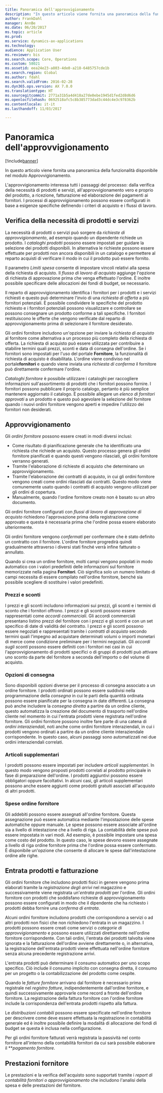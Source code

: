 ```yaml
---
title: Panoramica dell'approvvigionamento
description: "In questo articolo viene fornita una panoramica della funzionalità disponibile nel modulo Approvvigionamento."
author: FrankDahl
manager: AnnBe
ms.date: 06/20/2017
ms.topic: article
ms.prod: 
ms.service: dynamics-ax-applications
ms.technology: 
audience: Application User
ms.reviewer: bis
ms.search.scope: Core, Operations
ms.custom: 58021
ms.assetid: eea24e23-a803-4de0-a218-6485757cde1b
ms.search.region: Global
ms.author: fdahl
ms.search.validFrom: 2016-02-28
ms.dyn365.ops.version: AX 7.0.0
ms.translationtype: HT
ms.sourcegitcommit: 2771a31b5a4d418a27de0ebe1945d1fed2d8d6d6
ms.openlocfilehash: 0692518afc5c8b385773dad3c44dc4e3c978362b
ms.contentlocale: it-it
ms.lasthandoff: 11/03/2017

---
```


# <a name="procurement-and-sourcing-overview"></a>Panoramica dell'approvvigionamento

[!include[banner](../includes/banner.md)]


In questo articolo viene fornita una panoramica della funzionalità disponibile nel modulo Approvvigionamento.

L'approvvigionamento interessa tutti i passaggi del processo: dalla verifica della necessità di prodotti e servizi, all'approvvigionamento vero e proprio del prodotto, a ricezione, fatturazione ed elaborazione dei pagamenti ai fornitori. I processi di approvvigionamento possono essere configurati in base a esigenze specifiche definendo i criteri di acquisto e i flussi di lavoro.

## <a name="identifying-a-need-for-product-and-services"></a>Verifica della necessità di prodotti e servizi
La necessità di prodotti o servizi può sorgere da *richieste di approvvigionamento*, ad esempio quando un dipendente richiede un prodotto. I *cataloghi prodotti* possono essere impostati per guidare la selezione dei prodotti disponibili. In alternativa le richieste possono essere effettuate per prodotti non ancora disponibili in un catalogo e permettere al reparto acquisti di verificare il modo in cui il prodotto può essere fornito.  

Il parametro *Limiti spesa* consente di impostare vincoli relativi alla spesa della richiesta di acquisto. Il *flusso di lavoro di acquisto* aggiunge l'opzione di richiesta di approvazione prima che venga effettuato l'ordine. È inoltre possibile specificare delle allocazioni dei fondi di budget, se necessario.  
  
Il reparto di approvvigionamento identifica i fornitori per i prodotti e i servizi richiesti e questo può determinare l'invio di una *richiesta di offerta* a più fornitori potenziali. È possibile condividere le specifiche del prodotto richiesto e i fornitori potenziali possono visualizzare e controllare se possono consegnare un prodotto conforme a tali specifiche. I fornitori restituiscono le offerte che vengono verificate dal reparto di approvvigionamento prima di selezionare il fornitore desiderato.  

Gli ordini fornitore includono un'opzione per inviare la *richiesta di acquisto* al fornitore come alternativa a un processo più completo della richiesta di offerta. La richiesta di acquisto può essere utilizzata per contribuire a stabilire termini quali prezzi, sconti e data di consegna dell'ordine. Se i fornitori sono impostati per l'uso del portale **Fornitore**, la funzionalità di richiesta di acquisto è disabilitata. L'ordine viene condiviso nel portale**fornitori** e quando viene inviata una *richiesta di conferma* il fornitore può direttamente confermare l'ordine.  

*Cataloghi fornitore* è possibile utilizzare i cataloghi per raccogliere informazioni sull'assortimento di prodotti che i fornitori possono fornire. I fornitori possono pubblicare il proprio catalogo, pertanto è più semplice mantenere aggiornato il catalogo. È possibile allegare un *elenco di fornitori approvati* a un prodotto e questo può agevolare la selezione del fornitore quando i nuovi ordini fornitore vengono aperti e impedire l'utilizzo dei fornitori non desiderati.

## <a name="procurement"></a>Approvvigionamento
Gli *ordini fornitore* possono essere creati in modi diversi inclusi:

-   Come risultato di pianificazione generale che ha identificato una richiesta che richiede un acquisto. Questo processo genera gli ordini fornitore pianificati e quando questi vengono rilasciati, gli ordini fornitore verranno generati.
-   Tramite l'elaborazione di richieste di acquisto che determinano un approvvigionamento.
-   Tramite l'elaborazione dei contratti di acquisto, in cui gli ordini fornitore vengono creati come ordini rilasciati dai contratti. Questo modo viene comunemente usato quando i contratti di acquisto vengono utilizzati per gli ordini di copertura.
-   Manualmente, quando l'ordine fornitore creato non è basato su un altro documento.

Gli ordini fornitore configurati con *flussi di lavoro di approvazione di acquisto* richiedono l'approvazione prima della registrazione come approvato e questa è necessaria prima che l'ordine possa essere elaborato ulteriormente.  

Gli ordini fornitore vengono *confermati* per confermare che è stato definito un contratto con il fornitore. L'ordine fornitore progredirà quindi gradualmente attraverso i diversi stati finché verrà infine fatturato o annullato.  

Quando si crea un ordine fornitore, molti campi vengono popolati in modo automatico con i valori predefiniti delle informazioni sul fornitore memorizzate nella pagina **Fornitori**. Ciò significa solo un numero limitato di campi necessita di essere compilato nell'ordine fornitore, benché sia possibile scegliere di sostituire i valori predefiniti.

### <a name="prices-and-discounts"></a>Prezzi e sconti

I prezzi e gli sconti includono informazioni sui prezzi, gli sconti e i termini di sconto che i fornitori offrono. I prezzi e gli sconti possono essere rappresentati come *accordi* *commerciali*. Gli accordi commerciali presentano listino prezzi del fornitore con i prezzi e gli sconti e con un set specifico di date di validità del contratto. I prezzi e gli sconti possono essere negoziati e rappresentati tramite i *contratti di acquisto* secondo termini quali l'impegno ad acquistare determinati volumi o importi monetari di merce come condizione preliminare per i termini negoziati. Gli *accordi sugli sconti* possono essere definiti con i fornitori nei casi in cui l'approvvigionamento di prodotti specifici o di gruppi di prodotti può attivare uno sconto da parte del fornitore a seconda dell'importo o del volume di acquisto.

### <a name="delivery-options"></a>Opzioni di consegna

Sono disponibili opzioni diverse per il processo di consegna associato a un ordine fornitore. I prodotti ordinati possono essere suddivisi nella programmazione della *consegna* in cui le parti della quantità ordinata possono essere pianificate per la consegna in date differenti. La consegna può anche includere la *consegna diretta* a partire da un ordine cliente, questo automatizza la creazione del documento di trasporto nell'ordine cliente nel momento in cui l'entrata prodotti viene registrata nell'ordine fornitore. Gli ordini fornitore possono inoltre fare parte di una catena di *ordini interaziendali*, noti anche come ordini fornitore interaziendali, in cui i prodotti vengono ordinati a partire da un ordine cliente interaziendale corrispondente. In questo caso, alcuni passaggi sono automatizzati nei due ordini interaziendali correlati.

### <a name="supplementary-items"></a>Articoli supplementari

I prodotti possono essere impostati per includere *articoli supplementari*. In questo modo vengono proposti prodotti correlati al prodotto principale in fase di preparazione dell'ordine. I prodotti aggiuntivi possono essere obbligatori oppure facoltativi. In alcuni casi, gli articoli supplementari possono anche essere aggiunti come prodotti gratuiti associati all'acquisto di altri prodotti.

### <a name="purchase-order-charges"></a>Spese ordine fornitore

Gli addebiti possono essere assegnati all'ordine fornitore. Questa assegnazione può essere automatica mediante l'impostazione delle spese automatiche oppure manuale. Le spese possono essere associate all'ordine sia a livello di intestazione che a livello di riga. La contabilità delle spese può essere impostata in vari modi. Ad esempio, è possibile impostare una spesa come costo del prodotto. In questo caso, le spese devono essere assegnate a livello di riga ordine fornitore prima che l'ordine possa essere confermato. È disponibile un'opzione che consente di allocare le spese dall'intestazione ordine alle righe.

## <a name="product-receipt-and-invoicing"></a>Entrata prodotti e fatturazione
Gli ordini fornitore che includono prodotti fisici in genere vengono prima elaborati tramite la *registrazione degli arrivi* nel magazzino e successivamente viene registrata un'*entrata prodotti* per l'ordine. Gli ordini fornitore con prodotti che soddisfano richieste di approvvigionamento possono essere configurati in modo che il dipendente che ha richiesto i prodotti debba fornire una *conferma di entrata*.  

Alcuni ordini fornitore includono prodotti che corrispondono a servizi o ad altri prodotti non fisici che non richiedono l'entrata in un magazzino. I prodotti possono essere creati come servizi o *categorie di approvvigionamento* e possono essere utilizzati direttamente nell'ordine fornitore corrispondente. Con tali ordini, l'entrata dei prodotti talvolta viene ignorata e la fatturazione dell'ordine avviene direttamente o, in alternativa, la registrazione dell'entrata prodotti viene effettuata nell'ordine fornitore senza alcuna precedente registrazione arrivi.  

L'entrata prodotti può determinare il consumo automatico per uno scopo specifico. Ciò include il consumo implicito con consegna diretta, il consumo per un progetto o la contabilizzazione del prodotto come cespite.  

Quando le *fatture fornitore* arrivano dal fornitore è necessario prima registrale nel *registro fatture*, indipendentemente dall'ordine fornitore, e quindi successivamente approvarle come record a fronte dell'ordine fornitore. La registrazione della fattura fornitore con l'ordine fornitore include la corrispondenza dell'entrata prodotti rispetto alla fattura.  

Le *distribuzioni contabili* possono essere specificate nell'ordine fornitore per descrivere come deve essere effettuata la registrazione in contabilità generale ed è inoltre possibile definire la modalità di allocazione dei fondi di budget se questa è inclusa nella configurazione.  

Per gli ordini fornitore fatturati verrà registrata la passività nel conto fornitore all'interno della contabilità fornitori da cui sarà possibile elaborare il ***pagamento fornitore*.

## <a name="vendor-performance"></a>Prestazioni fornitore
Le prestazioni e la verifica dell'acquisto sono supportati tramite i *report di contabilità fornitori o approvvigionamento* che includono l'analisi della spesa e delle prestazioni del fornitore.




